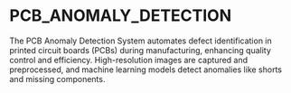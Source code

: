 # PCB_ANOMALY_DETECTION
The PCB Anomaly Detection System automates defect identification in printed circuit boards (PCBs) during manufacturing, enhancing quality control and efficiency. High-resolution images are captured and preprocessed, and machine learning models detect anomalies like shorts and missing components.
